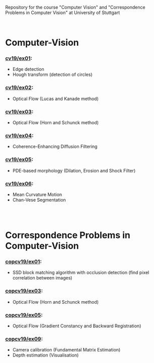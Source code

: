 Repository for the course "Computer Vision" and "Correspondence Problems in Computer Vision" at University of Stuttgart

<br>

# Computer-Vision

### [cv19/ex01](./cv19/ex01):
- Edge detection
- Hough transform (detection of circles)

### [cv19/ex02](./cv19/ex02):
- Optical Flow (Lucas and Kanade method)

### [cv19/ex03](./cv19/ex03):
- Optical Flow (Horn and Schunck method)

### [cv19/ex04](./cv19/ex04):
- Coherence-Enhancing Diffusion Filtering

### [cv19/ex05](./cv19/ex05):
- PDE-based morphology (Dilation, Erosion and Shock Filter)

### [cv19/ex06](./cv19/ex06):
- Mean Curvature Motion
- Chan-Vese Segmentation


<br><br>

# Correspondence Problems in Computer-Vision

### [copcv19/ex01](./cv19/ex01):
- SSD block matching algorithm with occlusion detection (find pixel correlation between images)

### [copcv19/ex03](./cv19/ex03):
- Optical Flow (Horn and Schunck method)

### [copcv19/ex05](./cv19/ex05):
- Optical Flow (Gradient Constancy and Backward Registration)

### [copcv19/ex09](./cv19/ex09):
- Camera calibration (Fundamental Matrix Estimation)
- Depth estimation (Visualisation)

